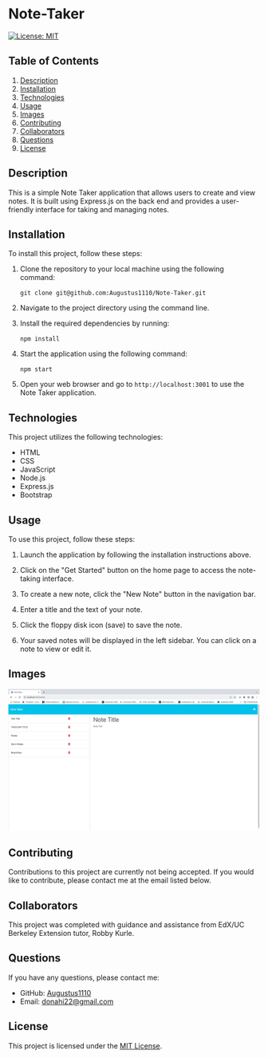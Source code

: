 # Note-Taker

[![License: MIT](https://img.shields.io/badge/License-MIT-yellow.svg)](https://opensource.org/licenses/MIT)

## Table of Contents
1. [Description](#description)
2. [Installation](#installation)
3. [Technologies](#technologies) 
4. [Usage](#usage)
5. [Images](#images)
6. [Contributing](#contributing)
7. [Collaborators](#collaborators)
8. [Questions](#questions)
9. [License](#license)

## Description
This is a simple Note Taker application that allows users to create and view notes. It is built using Express.js on the back end and provides a user-friendly interface for taking and managing notes.

## Installation
To install this project, follow these steps:

1. Clone the repository to your local machine using the following command:
   ```
   git clone git@github.com:Augustus1110/Note-Taker.git
   ```

2. Navigate to the project directory using the command line.

3. Install the required dependencies by running:
   ```
   npm install
   ```

4. Start the application using the following command:
   ```
   npm start
   ```

5. Open your web browser and go to `http://localhost:3001` to use the Note Taker application.

## Technologies
This project utilizes the following technologies:
- HTML
- CSS
- JavaScript
- Node.js
- Express.js
- Bootstrap

## Usage
To use this project, follow these steps:

1. Launch the application by following the installation instructions above.

2. Click on the "Get Started" button on the home page to access the note-taking interface.

3. To create a new note, click the "New Note" button in the navigation bar.

4. Enter a title and the text of your note.

5. Click the floppy disk icon (save) to save the note.

6. Your saved notes will be displayed in the left sidebar. You can click on a note to view or edit it.


## Images
![Screenshot](./Assets/images/Note-Taker.png)

## Contributing
Contributions to this project are currently not being accepted. If you would like to contribute, please contact me at the email listed below.

## Collaborators
This project was completed with guidance and assistance from EdX/UC Berkeley Extension tutor, Robby Kurle. 

## Questions
If you have any questions, please contact me:

- GitHub: [Augustus1110](https://github.com/Augustus1110)
- Email: donahi22@gmail.com


## License
This project is licensed under the [MIT License](https://opensource.org/licenses/MIT).
